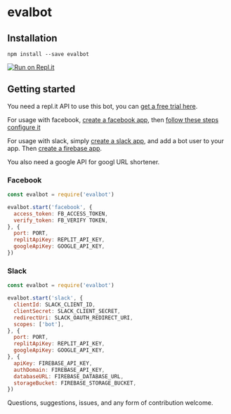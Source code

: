 # evalbot
## Installation
```
npm install --save evalbot
```
[![Run on Repl.it](https://repl.it/badge/github/replit/evalbot)](https://repl.it/github/replit/evalbot)
## Getting started
You need a repl.it API to use this bot, you can [get a free trial here](https://repl.it/site/api).

For usage with facebook, [create a facebook app](https://developers.facebook.com/apps),
then [follow these steps configure it](https://developers.facebook.com/docs/messenger-platform/product-overview)

For usage with slack, simply [create a slack app](https://api.slack.com/apps/new), and 
add a bot user to your app. Then [create a firebase app](https://console.firebase.google.com/).

You also need a google API for googl URL shortener.

### Facebook
```javascript
const evalbot = require('evalbot')

evalbot.start('facebook', {
  access_token: FB_ACCESS_TOKEN,
  verify_token: FB_VERIFY TOKEN,
}, {
  port: PORT,
  replitApiKey: REPLIT_API_KEY,
  googleApiKey: GOOGLE_API_KEY,
})
```

### Slack
```javascript
const evalbot = require('evalbot')

evalbot.start('slack', {
  clientId: SLACK_CLIENT_ID,
  clientSecret: SLACK_CLIENT_SECRET,
  redirectUri: SLACK_OAUTH_REDIRECT_URI,
  scopes: ['bot'],
}, {
  port: PORT,
  replitApiKey: REPLIT_API_KEY,
  googleApiKey: GOOGLE_API_KEY,
}, {
  apiKey: FIREBASE_API_KEY,
  authDomain: FIREBASE_API_KEY,
  databaseURL: FIREBASE_DATABASE_URL,
  storageBucket: FIREBASE_STORAGE_BUCKET,
})

```

Questions, suggestions, issues, and any form of contribution welcome.

